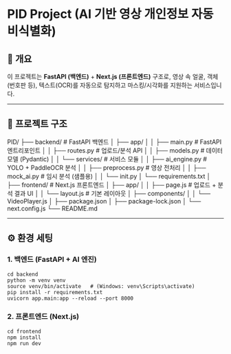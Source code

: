 # PID Project (AI 기반 영상 개인정보 자동 비식별화)

## 📌 개요
이 프로젝트는 **FastAPI (백엔드)** + **Next.js (프론트엔드)** 구조로,
영상 속 얼굴, 객체(번호판 등), 텍스트(OCR)를 자동으로 탐지하고
마스킹/시각화를 지원하는 서비스입니다.

---

## 📂 프로젝트 구조
PID/
├── backend/ # FastAPI 백엔드
│ ├── app/
│ │ ├── main.py # FastAPI 엔트리포인트
│ │ ├── routes.py # 업로드/분석 API
│ │ ├── models.py # 데이터 모델 (Pydantic)
│ │ └── services/ # 서비스 모듈
│ │ ├── ai_engine.py # YOLO + PaddleOCR 분석
│ │ ├── preprocess.py # 영상 전처리
│ │ ├── mock_ai.py # 임시 분석 (샘플용)
│ │ └── init.py
│ └── requirements.txt
│
├── frontend/ # Next.js 프론트엔드
│ ├── app/
│ │ ├── page.js # 업로드 + 분석 결과 UI
│ │ └── layout.js # 기본 레이아웃
│ ├── components/
│ │ └── VideoPlayer.js
│ ├── package.json
│ ├── package-lock.json
│ └── next.config.js
└── README.md


---

## ⚙️ 환경 세팅

### 1. 백엔드 (FastAPI + AI 엔진)
```
cd backend
python -m venv venv
source venv/bin/activate   # (Windows: venv\Scripts\activate)
pip install -r requirements.txt
uvicorn app.main:app --reload --port 8000
```

### 2. 프론트엔드 (Next.js)
```
cd frontend
npm install
npm run dev
```
